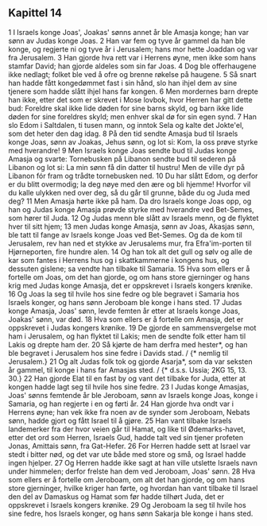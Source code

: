 ## Kapittel 14

1 I Israels konge Joas', Joakas' sønns annet år ble Amasja konge; han var sønn av Judas konge Joas.
2 Han var fem og tyve år gammel da han ble konge, og regjerte ni og tyve år i Jerusalem; hans mor hette Joaddan og var fra Jerusalem.
3 Han gjorde hva rett var i Herrens øyne, men ikke som hans stamfar David; han gjorde aldeles som sin far Joas.
4 Dog ble offerhaugene ikke nedlagt; folket ble ved å ofre og brenne røkelse på haugene.
5 Så snart han hadde fått kongedømmet fast i sin hånd, slo han ihjel dem av sine tjenere som hadde slått ihjel hans far kongen.
6 Men mordernes barn drepte han ikke, etter det som er skrevet i Mose lovbok, hvor Herren har gitt dette bud: Foreldre skal ikke lide døden for sine barns skyld, og barn ikke lide døden for sine foreldres skyld; men enhver skal dø for sin egen synd.
7 Han slo Edom i Saltdalen, ti tusen mann, og inntok Sela og kalte det Jokte'el, som det heter den dag idag.
8 På den tid sendte Amasja bud til Israels konge Joas, sønn av Joakas, Jehus sønn, og lot si: Kom, la oss prøve styrke med hverandre!
9 Men Israels konge Joas sendte bud til Judas konge Amasja og svarte: Tornebusken på Libanon sendte bud til sederen på Libanon og lot si: La min sønn få din datter til hustru! Men de ville dyr på Libanon fór fram og trådte tornebusken ned.
10 Du har slått Edom, og derfor er du blitt overmodig; la deg nøye med den ære og bli hjemme! Hvorfor vil du kalle ulykken ned over deg, så du går til grunne, både du og Juda med deg?
11 Men Amasja hørte ikke på ham. Da dro Israels konge Joas opp, og han og Judas konge Amasja prøvde styrke med hverandre ved Bet-Semes, som hører til Juda.
12 Og Judas menn ble slått av Israels menn, og de flyktet hver til sitt hjem;
13 men Judas konge Amasja, sønn av Joas, Akasjas sønn, ble tatt til fange av Israels konge Joas ved Bet-Semes. Og da de kom til Jerusalem, rev han ned et stykke av Jerusalems mur, fra Efra'im-porten til Hjørneporten, fire hundre alen.
14 Og han tok alt det gull og sølv og alle de kar som fantes i Herrens hus og i skattkammerne i kongens hus, og dessuten gislene; sa vendte han tilbake til Samaria.
15 Hva som ellers er å fortelle om Joas, om det han gjorde, og om hans store gjerninger og hans krig med Judas konge Amasja, det er oppskrevet i Israels kongers krønike.
16 Og Joas la seg til hvile hos sine fedre og ble begravet i Samaria hos Israels konger, og hans sønn Jeroboam ble konge i hans sted.
17 Judas konge Amasja, Joas' sønn, levde femten år etter at Israels konge Joas, Joakas' sønn, var død.
18 Hva som ellers er å fortelle om Amasja, det er oppskrevet i Judas kongers krønike.
19 De gjorde en sammensvergelse mot ham i Jerusalem, og han flyktet til Lakis; men de sendte folk etter ham til Lakis og drepte ham der.
20 Så kjørte de ham derfra med hester*, og han ble begravet i Jerusalem hos sine fedre i Davids stad. / {* nemlig til Jerusalem.}
21 Og alt Judas folk tok og gjorde Asarja*, som da var seksten år gammel, til konge i hans far Amasjas sted. / {* d.s.s. Ussia; 2KG 15, 13. 30.}
22 Han gjorde Elat til en fast by og vant det tilbake for Juda, etter at kongen hadde lagt seg til hvile hos sine fedre.
23 I Judas konge Amasjas, Joas' sønns femtende år ble Jeroboam, sønn av Israels konge Joas, konge i Samaria, og han regjerte i en og førti år.
24 Han gjorde hva ondt var i Herrens øyne; han vek ikke fra noen av de synder som Jeroboam, Nebats sønn, hadde gjort og fått Israel til å gjøre.
25 Han vant tilbake Israels landemerker fra der hvor veien går til Hamat, og like til Ødemarks-havet, etter det ord som Herren, Israels Gud, hadde talt ved sin tjener profeten Jonas, Amittais sønn, fra Gat-Hefer.
26 For Herren hadde sett at Israel var stedt i bitter nød, og det var ute både med store og små, og Israel hadde ingen hjelper.
27 Og Herren hadde ikke sagt at han ville utslette Israels navn under himmelen; derfor frelste han dem ved Jeroboam, Joas' sønn.
28 Hva som ellers er å fortelle om Jeroboam, om alt det han gjorde, og om hans store gjerninger, hvilke kriger han førte, og hvordan han vant tilbake til Israel den del av Damaskus og Hamat som før hadde tilhørt Juda, det er oppskrevet i Israels kongers krønike.
29 Og Jeroboam la seg til hvile hos sine fedre, hos Israels konger, og hans sønn Sakarja ble konge i hans sted.
